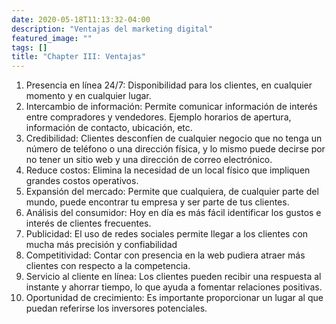 ```yaml
---
date: 2020-05-18T11:13:32-04:00
description: "Ventajas del marketing digital"
featured_image: ""
tags: []
title: "Chapter III: Ventajas"
--- 
```


1. Presencia en línea 24/7: Disponibilidad para los clientes, en cualquier momento y en cualquier lugar.
2. Intercambio de información: Permite comunicar información de interés entre compradores y vendedores. Ejemplo horarios de apertura, información de contacto, ubicación, etc.
3. Credibilidad: Clientes desconfíen de cualquier negocio que no tenga un número de teléfono o una dirección física, y lo mismo puede decirse por no tener un sitio web y una dirección de correo electrónico.
4. Reduce costos: Elimina la necesidad de un local físico que impliquen grandes costos operativos.
5. Expansión del mercado: Permite que cualquiera, de cualquier parte del mundo, puede encontrar tu empresa y ser parte de tus clientes.
6. Análisis del consumidor: Hoy en día es más fácil identificar los gustos e interés de clientes frecuentes. 
7. Publicidad: El uso de redes sociales permite llegar a los clientes con mucha más precisión y confiabilidad
8. Competitividad: Contar con presencia en la web pudiera atraer más clientes con respecto a la competencia.
9. Servicio al cliente en línea: Los clientes pueden recibir una respuesta al instante y ahorrar tiempo, lo que ayuda a fomentar relaciones positivas.
10. Oportunidad de crecimiento: Es importante proporcionar un lugar al que puedan referirse los inversores potenciales. 
